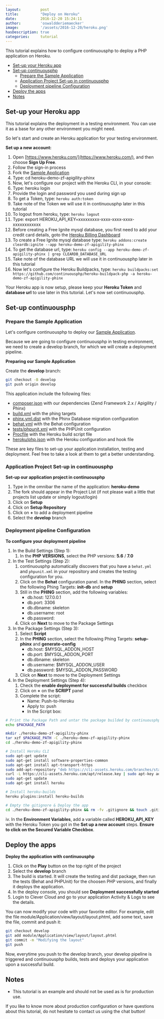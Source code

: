 ```yaml
---
layout:         post
title:          "Deploy on Heroku"
date:           2016-12-20 15:24:11
author:         'oswaldderiemaecker'
image:          '/assets/2016-12-20/heroku.png'
hasDescription: true
categories:     tutorial
---
```

This tutorial explains how to configure continuousphp to deploy a PHP application on Heroku.

<!--more-->

- [Set-up your Heroku app](#set-up-your-heroku-app)
- [Set-up continuousphp](#set-up-continuousphp)
  - [Prepare the Sample Application](#prepare-the-sample-application)
  - [Application Project Set-up in continuousphp](#application-project-set-up-in-continuousphp)
  - [Deployment pipeline Configuration](#deployment-pipeline-configuration)
- [Deploy the apps](#deploy-the-apps)
- [Notes](#notes)

## Set-up your Heroku app

This tutorial explains the deployment in a testing environment. You can use it as a base for any other environment you might need.

So let's start and create an Heroku application for your testing environment.

**Set up a new account:**

1. Open [https://www.heroku.com/](https://www.heroku.com/), and then choose **Sign Up Free**.
2. Follow the sign-in process
3. Fork the [Sample Application](https://github.com/oswaldderiemaecker/heroku-demo-zf-apigility-phinx) 
4. Type: cd heroku-demo-zf-apigility-phinx
5. Now, let's configure our project with the Heroku CLI, in your console:
  1. Type: heroku login 
  2. Provide the login and password you used during sign up
  3. To get a Token, type: ```heroku auth:token```
  4. Take note of the Token we will use it in continuousphp later in this tutorial
  5. To logout from heroku, type: ```heroku logout```
  6. Type: export HEROKU_API_KEY=xxxxxxxxx-xxxx-xxxx-xxxx-xxxxxxxxxxxx 
  7. Before creating a Free Ignite mysql database, you first need to add your credit card details, goto the [Heroku Billing Dashboard](https://dashboard.heroku.com/account/billing)
  8. To create a Free Ignite mysql database type: ```heroku addons:create cleardb:ignite --app heroku-demo-zf-apigility-phinx```
  9. To get the database url, type: ```heroku config --app heroku-demo-zf-apigility-phinx | grep CLEARDB_DATABASE_URL``` 
  10. Take note of the database URL we will use it in continuousphp later in this tutorial
  11. Now let's configure the Heroku Buildpacks, type: ```heroku buildpacks:set https://github.com/continuousphp/heroku-buildpack-php -a heroku-demo-zf-apigility-phinx```

Your Heroku app is now setup, please keep your **Heroku Token** and **database url** to use later in this tutorial. Let's now set continuousphp.

## Set-up continuousphp

### Prepare the Sample Application

Let's configure continuousphp to deploy our [Sample Application](https://github.com/continuousdemo/heroku-demo-zf-apigility-phinx).

Because we are going to configure continuousphp in testing environment, we need to create a develop branch, for which we will create a deployment pipeline.

**Preparing our Sample Application**

Create the **develop** branch:

```bash
git checkout -B develop
git push origin develop
```

This application include the following files:

* [composer.json](https://github.com/continuousdemo/heroku-demo-zf-apigility-phinx/blob/master/composer.json) with our dependencies (Zend Framework 2.x / Apigility / Phinx)
* [build.xml](https://github.com/continuousdemo/heroku-demo-zf-apigility-phinx/blob/master/build.xml) with the phing targets
* [phinx.yml.dist](https://github.com/continuousdemo/heroku-demo-zf-apigility-phinx/blob/master/phinx.yml.dist) with the Phinx Database migration configuration
* [behat.yml](https://github.com/continuousdemo/heroku-demo-zf-apigility-phinx/blob/master/behat.yml) with the Behat configuration
* [tests/phpunit.xml](https://github.com/continuousdemo/heroku-demo-zf-apigility-phinx/blob/master/tests/phpunit.xml) with the PHPUnit configuration
* [Procfile](https://github.com/continuousdemo/heroku-demo-zf-apigility-phinx/blob/master/ccbuild.sh) with the Heroku build script file
* [heroku/php.json](https://github.com/continuousdemo/heroku-demo-zf-apigility-phinx/blob/master/heroku/php.json) with the Heroku configuration and hook file

These are key files to set-up your application installation, testing and deployment. Feel free to take a look at them to get a better understanding.

### Application Project Set-up in continuousphp

**Set-up our application project in continuousphp**

1. Type in the omnibar the name of the application: **heroku-demo**
2. The fork should appear in the Project List (if not please wait a little that projects list update or simply logout/login)
3. Click on **Setup**
4. Click on **Setup Repository**
5. Click on **+** to add a deployment pipeline
6. Select the **develop** branch

### Deployment pipeline Configuration

**To configure your deployment pipeline**
 
1. In the Build Settings (Step 1):
   1. In the **PHP VERSIONS**, select the PHP versions: **5.6** / **7.0**
2. In the Test Settings (Step 2):
   1. continuousphp automatically discovers that you have a `behat.yml` and `phpunit.xml` in your repository and creates the testing configuration for you.
   2. Click on the **Behat** configuration panel. In the **PHING** section, select the following Phing Targets: **init-db** and **setup**
   3. Still in the **PHING** section, add the following variables: 
      * db.host: 127.0.0.1
      * db.port: 3306
      * db.dbname: skeleton
      * db.username: root
      * db.password:
   4. Click on **Next** to move to the Package Settings
3. In the Package Settings (Step 3):
   1. Select **Script**
   2. In the **PHING** section, select the following Phing Targets: **setup-phinx** and **generate-config**
      * db.host: $MYSQL_ADDON_HOST
      * db.port: $MYSQL_ADDON_PORT
      * db.dbname: skeleton
      * db.username: $MYSQL_ADDON_USER
      * db.password: $MYSQL_ADDON_PASSWORD
   2. Click on **Next** to move to the Deployment Settings
4. In the Deployment Settings (Step 4):
   1. Check the **enable deployment for successful builds** checkbox 
   2. Click on **+** on the **SCRIPT** panel
   3. Complete the script:
      * Name: Push-to-Heroku
      * Apply to: push
      * In the Script box:
```bash
# Print the Package Path and untar the package builded by continuousphp
echo $PACKAGE_PATH

mkdir ./heroku-demo-zf-apigility-phinx
tar xzf $PACKAGE_PATH -C ./heroku-demo-zf-apigility-phinx
cd ./heroku-demo-zf-apigility-phinx

# Install Heroku CLI
sudo apt-get update
sudo apt-get install software-properties-common
sudo apt-get install apt-transport-https
sudo add-apt-repository "deb https://cli-assets.heroku.com/branches/stable/apt ./"
curl -L https://cli-assets.heroku.com/apt/release.key | sudo apt-key add -
sudo apt-get update
sudo apt-get install heroku

# Install heroku-builds
heroku plugins:install heroku-builds

# Empty the gitignore & Deploy the app
cd ./heroku-demo-zf-apigility-phinx && rm -fv .gitignore && touch .gitignore && heroku builds:create --version "added foo feature" -a heroku-demo-zf-apigility-phinx
```
   iv\. In the **Environment Variables**, add a variable called **HEROKU_API_KEY** with the Heroku Token you got in the **Set up a new account** steps. **Ensure to click on the Secured Variable Checkbox**.

## Deploy the apps

**Deploy the application with continuousphp**

1. Click on the **Play** button on the top right of the project
2. Select the **develop** branch
3. The build is started. It will create the testing and dist package, then run the tests (Behat and PHPUnit) for the choosen PHP versions, and finally it deploys the application.
4. In the deploy console, you should see **Deployment successfully started**
5. Login to Clever Cloud and go to your application Activity & Logs to see the details.

You can now modify your code with your favorite editor. For example, edit the file module/Application/view/layout/layout.phtml, add some text, save the file, commit and push it:

```bash
git checkout develop
git add module/Application/view/layout/layout.phtml
git commit -m "Modifying the layout"
git push
```

Now, everytime you push to the develop branch, your develop pipeline is triggered and continuousphp builds, tests and deploys your application upon a successful build.

## Notes

* This tutorial is an example and should not be used as is for production use. 

If you like to know more about production configuration or have questions about this tutorial, do not hesitate to contact us using the chat button!
